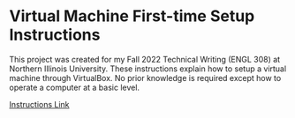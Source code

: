 # Virtual Machine First-time Setup Instructions

This project was created for my Fall 2022 Technical Writing (ENGL 308) at Northern Illinois University. These instructions explain how to setup a virtual machine through VirtualBox. No prior knowledge is required except how to operate a computer at a basic level.

[Instructions Link](https://github.com/carterldavis2002/vm-setup-instructions/blob/main/Davis_VM_Instructions.pdf)
